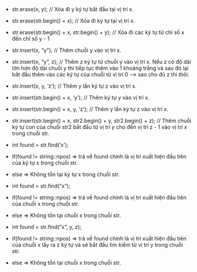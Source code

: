 - str.erase(x, y); // Xóa đi y ký tự bắt đầu tại vị trí x.
- str.erase(str.begin() + x); // Xóa đi ký tự tại vị trí x.
- str.erase(str.begin() + x, str.begin() + y); // Xóa đi các ký tự từ chỉ số x đến chỉ số y - 1

- str.insert(x, “y”); // Thêm chuỗi y vào vị trí x.
- str.insert(x, “y”, z); // Thêm z ký tự từ chuỗi y vào vị trí x. Nếu z có độ dài lớn hơn độ dài chuỗi y thì tiếp tục thêm vào 1 khoảng trắng và sau đó lại bắt đầu thêm vào các ký tự của chuỗi từ vị trí 0 --> sao cho đủ z thì thôi.

- str.insert(x, y, ‘z’); // Thêm y lần ký tự z vào vị trí x.
- str.insert(str.begin() + x, ‘y’); // Thêm ký tự y vào vị trí x.
- str.insert(str.begin() + x, y, ‘z’); // Thêm y lần ký tự z vào vị trí x.
- str.insert(str.begin() + x, str2.begin() + y, str2.begin() + z); // Thêm chuỗi ký tự con của chuỗi str2 bắt đầu từ vị trí y cho đến vị trí z - 1 vào vị trí x trong chuỗi str.

- int found = str.find(‘x’);
- if(found != string::npos) => trả về found chính là vị trí xuất hiện đầu tiên của ký tự x trong chuỗi str.
- else => Không tồn tại ký tự x trong chuỗi str.

- int found = str.find(“x”);
- if(found != string::npos) => trả về found chính là vị trí xuất hiện đầu tiên của chuỗi x trong chuỗi str.
- else => Không tồn tại chuỗi x trong chuỗi str.

- int found = str.find(“x”, y, z);
- if(found != string::npos) => trả về found chính là vị trí xuất hiện đầu tiên của chuỗi x lấy ra z ký tự và sẽ bắt đầu tìm kiếm từ vị trí y trong chuỗi str.
- else => Không tồn tại chuỗi x trong chuỗi str.
